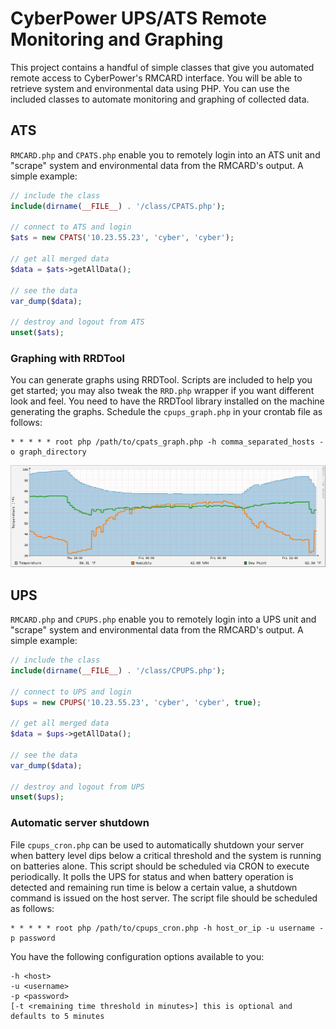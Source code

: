 # CyberPower UPS/ATS Remote Monitoring and Graphing

This project contains a handful of simple classes that give you automated remote access to CyberPower's
RMCARD interface. You will be able to retrieve system and environmental data
using PHP. You can use the included classes to automate monitoring and graphing
of collected data.

## ATS

`RMCARD.php` and `CPATS.php` enable you to remotely login into an ATS unit and "scrape"
system and environmental data from the RMCARD's output. A simple example:

```php
// include the class
include(dirname(__FILE__) . '/class/CPATS.php');

// connect to ATS and login
$ats = new CPATS('10.23.55.23', 'cyber', 'cyber');

// get all merged data
$data = $ats->getAllData();

// see the data
var_dump($data);

// destroy and logout from ATS
unset($ats);
```

### Graphing with RRDTool

You can generate graphs using RRDTool. Scripts are included to help you get started; you may also tweak the `RRD.php` wrapper if you want different look and feel.
You need to have the RRDTool library installed on the machine generating the graphs.
Schedule the `cpups_graph.php` in your crontab file as follows:

```
* * * * * root php /path/to/cpats_graph.php -h comma_separated_hosts -o graph_directory
```

![ATS Graph](https://raw.githubusercontent.com/davidus-sk/CyberPower/master/cpats_graph.png "ATS Graph")

## UPS

`RMCARD.php` and `CPUPS.php` enable you to remotely login into a UPS unit and "scrape"
system and environmental data from the RMCARD's output. A simple example:

```php
// include the class
include(dirname(__FILE__) . '/class/CPUPS.php');

// connect to UPS and login
$ups = new CPUPS('10.23.55.23', 'cyber', 'cyber', true);

// get all merged data
$data = $ups->getAllData();

// see the data
var_dump($data);

// destroy and logout from UPS
unset($ups);
```

### Automatic server shutdown

File `cpups_cron.php` can be used to automatically shutdown your server when battery level
dips below a critical threshold and the system is running on batteries alone. This script should be
scheduled via CRON to execute periodically. It polls the UPS for status and when
battery operation is detected and remaining run time is below a certain value, a shutdown
command is issued on the host server. The script file should be scheduled as follows:

```
* * * * * root php /path/to/cpups_cron.php -h host_or_ip -u username -p password
```

You have the following configuration options available to you:

```
-h <host>
-u <username>
-p <password>
[-t <remaining time threshold in minutes>] this is optional and defaults to 5 minutes
```